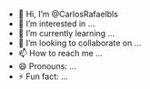 - 👋 Hi, I’m @CarlosRafaelbls
- 👀 I’m interested in ...
- 🌱 I’m currently learning ...
- 💞️ I’m looking to collaborate on ...
- 📫 How to reach me ...
- 😄 Pronouns: ...
- ⚡ Fun fact: ...

<!---
CarlosRafaelbls/CarlosRafaelbls is a ✨ special ✨ repository because its `README.md` (this file) appears on your GitHub profile.
You can click the Preview link to take a look at your changes.
--->
